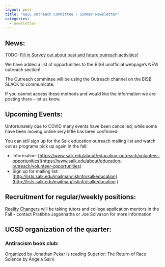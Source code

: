 ```yaml
---
layout: post
title: "GBIC Outreach Committee - Summer Newsletter"
categories: 
  - newsletter
---
```


## News: 

TODO: [Fill in Survey out about past and future outreach activities!](https://urldefense.com/v3/__https://forms.gle/MKnwxD9j7iszD3dQ6__;!!Mih3wA!SqyWYEpQnTGBx7JIT2sFreZJiWnfTT6YUsTeiTfCr9QmggsJ_WyPo0wdwBVNnmBizzhE$)

We have added a list of opportunities to the BISB unofficial webpage’s NEW outreach section!

The Outreach committee will be using the Outreach channel on the BISB SLACK to communicate.

If you cannot access these methods and would like the information we are posting there – let us know.

## Upcoming Events:
Unfortunately due to COVID many events have been cancelled, while some have been moving online very little has been confirmed.

You can still sign up for the Salk education outreach mailing list and watch out as programs pick up again in the fall: 

* Information: [https://www.salk.edu/about/education-outreach/volunteer-opportunities](https://www.salk.edu/about/education-outreach/volunteer-opportunities)
* Sign up for mailing list: [http://lists.salk.edu/mailman/listinfo/salkeducation](http://lists.salk.edu/mailman/listinfo/salkeducation )

 

## Recruitment for regular/weekly positions:
[Reality Changers](https://realitychangers.org/) will be taking tutors and college application mentors in the Fall - contact Pratibha Jagannatha or Joe Solvason for more information

## UCSD organization of the quarter:
### Antiracism book club:
Organized by Jonathan Pekar is reading Superior: The Return of Race Science by Angela Saini

